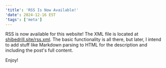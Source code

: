 ```yaml
---
'title': 'RSS Is Now Available!'
'date': 2024-12-16 EST
'tags': ['meta']
---
```


RSS is now available for this website! The XML file is located at [shibedrill.site/rss.xml](https://shibedrill.site/rss.xml). The basic functionality is all there, but later, I intend to add stuff like Markdown parsing to HTML for the description and including the post's full content.

<!-- more -->

Enjoy!
